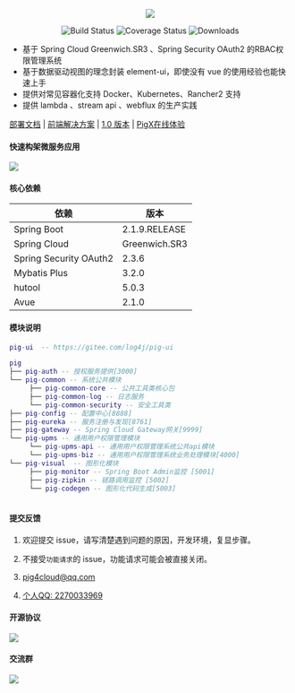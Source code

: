 <p align="center">
 <img src="https://images.gitee.com/uploads/images/2019/1026/161756_761c41a0_410595.png">
</p>

  
<p align="center">
 <img src="https://img.shields.io/badge/Avue-2.1.0-green.svg" alt="Build Status">
 <img src="https://img.shields.io/badge/Spring%20Cloud-Greenwich.SR3-blue.svg" alt="Coverage Status">
 <img src="https://img.shields.io/badge/Spring%20Boot-2.1.9.RELEASE-blue.svg" alt="Downloads">
</p>
   
- 基于 Spring Cloud Greenwich.SR3 、Spring Security OAuth2 的RBAC权限管理系统  
- 基于数据驱动视图的理念封装 element-ui，即使没有 vue 的使用经验也能快速上手  
- 提供对常见容器化支持 Docker、Kubernetes、Rancher2 支持  
- 提供 lambda 、stream api 、webflux 的生产实践   


<a href="http://pig4cloud.com/doc/pig" target="_blank">部署文档</a> | <a target="_blank" href="http://avue.top"> 前端解决方案</a> | <a target="_blank" href="https://gitee.com/log4j/pig/releases/v1.3.2"> 1.0  版本</a> | <a target="_blank" href="http://pigx.pig4cloud.com"> PigX在线体验</a>
    



#### 快速构架微服务应用  

<img src="https://images.gitee.com/uploads/images/2019/1026/004238_9a73e1e7_393021.gif"/>  
   
#### 核心依赖 


依赖 | 版本
---|---
Spring Boot |  2.1.9.RELEASE  
Spring Cloud | Greenwich.SR3   
Spring Security OAuth2 | 2.3.6
Mybatis Plus | 3.2.0
hutool | 5.0.3
Avue | 2.1.0
   


#### 模块说明
```lua
pig-ui  -- https://gitee.com/log4j/pig-ui

pig
├── pig-auth -- 授权服务提供[3000]
└── pig-common -- 系统公共模块 
     ├── pig-common-core -- 公共工具类核心包
     ├── pig-common-log -- 日志服务
     └── pig-common-security -- 安全工具类
├── pig-config -- 配置中心[8888]
├── pig-eureka -- 服务注册与发现[8761]
├── pig-gateway -- Spring Cloud Gateway网关[9999]
└── pig-upms -- 通用用户权限管理模块
     └── pig-upms-api -- 通用用户权限管理系统公共api模块
     └── pig-upms-biz -- 通用用户权限管理系统业务处理模块[4000]
└── pig-visual  -- 图形化模块 
     ├── pig-monitor -- Spring Boot Admin监控 [5001]
     ├── pig-zipkin -- 链路调用监控 [5002]
     └── pig-codegen -- 图形化代码生成[5003]
	 
```
#### 提交反馈

1. 欢迎提交 issue，请写清楚遇到问题的原因，开发环境，复显步骤。

2. 不接受`功能请求`的 issue，功能请求可能会被直接关闭。  

3. <a href="mailto:pig4cloud@qq.com">pig4cloud@qq.com</a>    

4. <a target="_blank" href="http://wpa.qq.com/msgrd?v=3&uin=2270033969&site=qq&menu=yes"> 个人QQ: 2270033969</a>

#### 开源协议


![](https://images.gitee.com/uploads/images/2019/0330/065147_e07bc645_410595.png)


#### 交流群

![](http://pigx.vip/20191030001916_Elfble_%E5%BE%AE%E4%BF%A1%E7%BE%A4.jpeg)

